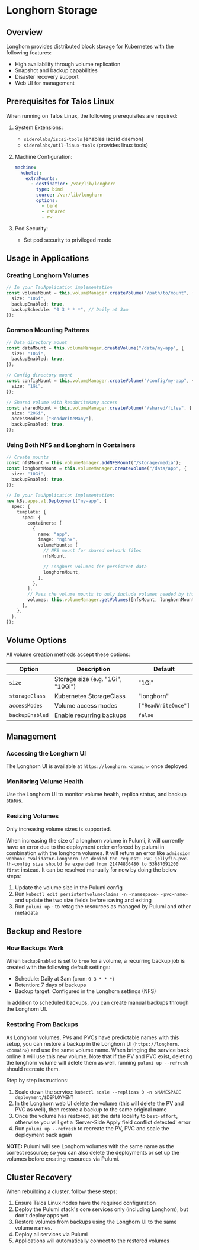 # Longhorn Storage

## Overview

Longhorn provides distributed block storage for Kubernetes with the following features:

- High availability through volume replication
- Snapshot and backup capabilities
- Disaster recovery support
- Web UI for management

## Prerequisites for Talos Linux

When running on Talos Linux, the following prerequisites are required:

1. System Extensions:
   - `siderolabs/iscsi-tools` (enables iscsid daemon)
   - `siderolabs/util-linux-tools` (provides linux tools)

2. Machine Configuration:

   ```yaml
   machine:
     kubelet:
       extraMounts:
         - destination: /var/lib/longhorn
           type: bind
           source: /var/lib/longhorn
           options:
             - bind
             - rshared
             - rw
   ```

3. Pod Security:
   - Set pod security to privileged mode

## Usage in Applications

### Creating Longhorn Volumes

```typescript
// In your TauApplication implementation
const volumeMount = this.volumeManager.createVolume("/path/to/mount", {
  size: "10Gi",
  backupEnabled: true,
  backupSchedule: "0 3 * * *", // Daily at 3am
});
```

### Common Mounting Patterns

```typescript
// Data directory mount
const dataMount = this.volumeManager.createVolume("/data/my-app", {
  size: "10Gi",
  backupEnabled: true,
});

// Config directory mount
const configMount = this.volumeManager.createVolume("/config/my-app", {
  size: "1Gi",
});

// Shared volume with ReadWriteMany access
const sharedMount = this.volumeManager.createVolume("/shared/files", {
  size: "20Gi",
  accessModes: ["ReadWriteMany"],
  backupEnabled: true,
});
```

### Using Both NFS and Longhorn in Containers

```typescript
// Create mounts
const nfsMount = this.volumeManager.addNFSMount("/storage/media");
const longhornMount = this.volumeManager.createVolume("/data/app", {
  size: "10Gi",
  backupEnabled: true,
});

// In your TauApplication implementation:
new k8s.apps.v1.Deployment("my-app", {
  spec: {
    template: {
      spec: {
        containers: [
          {
            name: "app",
            image: "nginx",
            volumeMounts: [
              // NFS mount for shared network files
              nfsMount,

              // Longhorn volumes for persistent data
              longhornMount,
            ],
          },
        ],
        // Pass the volume mounts to only include volumes needed by this container
        volumes: this.volumeManager.getVolumes([nfsMount, longhornMount]),
      },
    },
  },
});
```

## Volume Options

All volume creation methods accept these options:

| Option          | Description                       | Default             |
| --------------- | --------------------------------- | ------------------- |
| `size`          | Storage size (e.g. "1Gi", "10Gi") | "1Gi"               |
| `storageClass`  | Kubernetes StorageClass           | "longhorn"          |
| `accessModes`   | Volume access modes               | `["ReadWriteOnce"]` |
| `backupEnabled` | Enable recurring backups          | `false`             |

## Management

### Accessing the Longhorn UI

The Longhorn UI is available at `https://longhorn.<domain>` once deployed.

### Monitoring Volume Health

Use the Longhorn UI to monitor volume health, replica status, and backup status.

### Resizing Volumes

Only increasing volume sizes is supported.

When increasing the size of a longhorn volume in Pulumi, it will currently have an error due to the deployment order enforced by pulumi in combination with the longhorn volumes. It will return an error like `admission webhook "validator.longhorn.io" denied the request: PVC jellyfin-pvc-lh-config size should be expanded from 21474836480 to 53687091200 first` instead. It can be resolved manually for now by doing the below steps:

1. Update the volume size in the Pulumi config
2. Run `kubectl edit persistentvolumeclaims -n <namespace> <pvc-name>` and update the two size fields before saving and exiting
3. Run `pulumi up` - to retag the resources as managed by Pulumi and other metadata

## Backup and Restore

### How Backups Work

When `backupEnabled` is set to `true` for a volume, a recurring backup job is created with the following default settings:

- Schedule: Daily at 3am (cron: `0 3 * * *`)
- Retention: 7 days of backups
- Backup target: Configured in the Longhorn settings (NFS)

In addition to scheduled backups, you can create manual backups through the Longhorn UI.

### Restoring From Backups

As Longhorn volumes, PVs and PVCs have predictable names with this setup, you can restore a backup in the Longhorn UI (`https://longhorn.<domain>`) and use the same volume name. When bringing the service back online it will use this new volume. Note that if the PV and PVC exist, deleting the longhorn volume will delete them as well, running `pulumi up --refresh` should recreate them.

Step by step instructions:

1. Scale down the service: `kubectl scale --replicas 0 -n $NAMESPACE deployment/$DEPLOYMENT`
2. In the Longhorn web UI delete the volume (this will delete the PV and PVC as well), then restore a backup to the same original name
3. Once the volume has restored, set the data locality to `best-effort`, otherwise you will get a 'Server-Side Apply field conflict detected' error
4. Run `pulumi up --refresh` to recreate the PV, PVC and scale the deployment back again

**NOTE:** Pulumi will see Longhorn volumes with the same name as the correct resource; so you can also delete the deployments or set up the volumes before creating resources via Pulumi.

## Cluster Recovery

When rebuilding a cluster, follow these steps:

1. Ensure Talos Linux nodes have the required configuration
2. Deploy the Pulumi stack's core services only (including Longhorn), but don't deploy apps yet.
3. Restore volumes from backups using the Longhorn UI to the same volume names.
4. Deploy all services via Pulumi
5. Applications will automatically connect to the restored volumes
